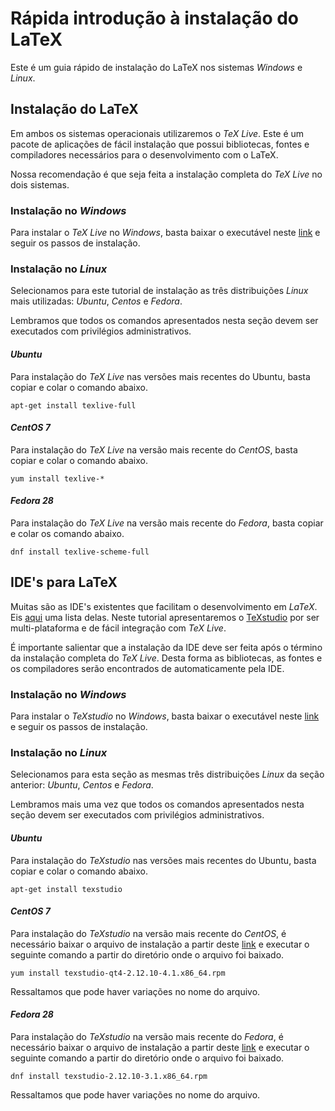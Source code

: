 # Rápida introdução à instalação do LaTeX
Este é um guia rápido de instalação do LaTeX nos sistemas *Windows* e *Linux*.



## Instalação do LaTeX

Em ambos os sistemas operacionais utilizaremos o *TeX Live*. Este é um pacote de aplicações de fácil instalação que possui bibliotecas, fontes e compiladores necessários para o desenvolvimento com o LaTeX.



Nossa recomendação é que seja feita a instalação completa do *TeX Live* no dois sistemas.

### Instalação no *Windows*
Para instalar o *TeX Live* no *Windows*, basta baixar o executável neste [link](http://mirror.ctan.org/systems/texlive/tlnet/install-tl-windows.exe) e seguir os passos de instalação.

### Instalação no *Linux*

Selecionamos para este tutorial de instalação as três distribuições *Linux* mais utilizadas: *Ubuntu*, *Centos* e *Fedora*.



Lembramos que todos os comandos apresentados nesta seção devem ser executados com privilégios administrativos.

#### *Ubuntu*
Para instalação do *TeX Live* nas versões mais recentes do Ubuntu, basta copiar e colar o comando abaixo.
```
apt-get install texlive-full
```

#### *CentOS 7*

Para instalação do *TeX Live* na versão mais recente do *CentOS*, basta copiar e colar o comando abaixo.
```
yum install texlive-*
```

#### *Fedora 28*

Para instalação do *TeX Live* na versão mais recente do *Fedora*, basta copiar e colar os comando abaixo.
```
dnf install texlive-scheme-full
```



## IDE's para LaTeX

Muitas são as IDE's existentes que facilitam o desenvolvimento em *LaTeX*. Eis [aqui](https://tex.stackexchange.com/questions/339/latex-editors-ides) uma lista delas. Neste tutorial apresentaremos o [TeXstudio](https://www.texstudio.org/) por ser multi-plataforma e de fácil integração com *TeX Live*.



É importante salientar que a instalação da IDE deve ser feita após o término da instalação completa do *TeX Live*. Desta forma as bibliotecas, as fontes e os compiladores serão encontrados de automaticamente pela IDE.

### Instalação no *Windows*

Para instalar o *TeXstudio* no *Windows*, basta baixar o executável neste [link](https://github.com/texstudio-org/texstudio/releases/download/2.12.10/texstudio-2.12.10-win-qt5.exe) e seguir os passos de instalação.

### Instalação no *Linux*

Selecionamos para esta seção as mesmas três distribuições *Linux* da seção anterior: *Ubuntu*, *Centos* e *Fedora*.



Lembramos mais uma vez que todos os comandos apresentados nesta seção devem ser executados com privilégios administrativos.

#### *Ubuntu*

Para instalação do *TeXstudio* nas versões mais recentes do Ubuntu, basta copiar e colar o comando abaixo.

```
apt-get install texstudio
```

#### *CentOS 7*

Para instalação do *TeXstudio* na versão mais recente do *CentOS*, é necessário baixar o arquivo de instalação a partir deste [link](http://download.opensuse.org/repositories/home:/jsundermeyer/CentOS_CentOS-7/x86_64/texstudio-qt4-2.12.10-4.1.x86_64.rpm) e executar o seguinte comando a partir do diretório onde o arquivo foi baixado.

```
yum install texstudio-qt4-2.12.10-4.1.x86_64.rpm
```

Ressaltamos que pode haver variações no nome do arquivo.

#### *Fedora 28*

Para instalação do *TeXstudio* na versão mais recente do *Fedora*, é necessário baixar o arquivo de instalação a partir deste [link](http://download.opensuse.org/repositories/home:/jsundermeyer/Fedora_28/x86_64/texstudio-2.12.10-3.1.x86_64.rpm) e executar o seguinte comando a partir do diretório onde o arquivo foi baixado.

```
dnf install texstudio-2.12.10-3.1.x86_64.rpm
```

Ressaltamos que pode haver variações no nome do arquivo.